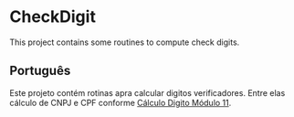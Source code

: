 # CheckDigit

This project contains some routines to compute check digits.

## Português

Este projeto contém rotinas apra calcular digitos verificadores. Entre elas cálculo de CNPJ e CPF conforme [Cálculo Digito Módulo 11](https://www.cjdinfo.com.br/utilitario-calculo-digito-modulo-11).
